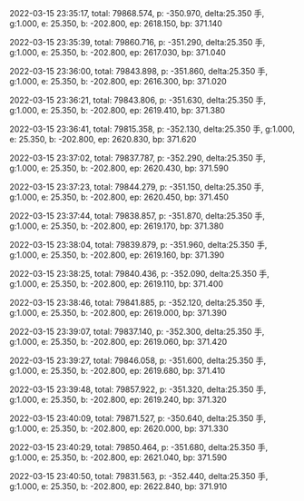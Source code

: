 2022-03-15 23:35:17, total: 79868.574, p: -350.970, delta:25.350 手, g:1.000, e: 25.350, b: -202.800, ep: 2618.150, bp: 371.140

2022-03-15 23:35:39, total: 79860.716, p: -351.290, delta:25.350 手, g:1.000, e: 25.350, b: -202.800, ep: 2617.030, bp: 371.040

2022-03-15 23:36:00, total: 79843.898, p: -351.860, delta:25.350 手, g:1.000, e: 25.350, b: -202.800, ep: 2616.300, bp: 371.020

2022-03-15 23:36:21, total: 79843.806, p: -351.630, delta:25.350 手, g:1.000, e: 25.350, b: -202.800, ep: 2619.410, bp: 371.380

2022-03-15 23:36:41, total: 79815.358, p: -352.130, delta:25.350 手, g:1.000, e: 25.350, b: -202.800, ep: 2620.830, bp: 371.620

2022-03-15 23:37:02, total: 79837.787, p: -352.290, delta:25.350 手, g:1.000, e: 25.350, b: -202.800, ep: 2620.430, bp: 371.590

2022-03-15 23:37:23, total: 79844.279, p: -351.150, delta:25.350 手, g:1.000, e: 25.350, b: -202.800, ep: 2620.450, bp: 371.450

2022-03-15 23:37:44, total: 79838.857, p: -351.870, delta:25.350 手, g:1.000, e: 25.350, b: -202.800, ep: 2619.170, bp: 371.380

2022-03-15 23:38:04, total: 79839.879, p: -351.960, delta:25.350 手, g:1.000, e: 25.350, b: -202.800, ep: 2619.160, bp: 371.390

2022-03-15 23:38:25, total: 79840.436, p: -352.090, delta:25.350 手, g:1.000, e: 25.350, b: -202.800, ep: 2619.110, bp: 371.400

2022-03-15 23:38:46, total: 79841.885, p: -352.120, delta:25.350 手, g:1.000, e: 25.350, b: -202.800, ep: 2619.000, bp: 371.390

2022-03-15 23:39:07, total: 79837.140, p: -352.300, delta:25.350 手, g:1.000, e: 25.350, b: -202.800, ep: 2619.060, bp: 371.420

2022-03-15 23:39:27, total: 79846.058, p: -351.600, delta:25.350 手, g:1.000, e: 25.350, b: -202.800, ep: 2619.680, bp: 371.410

2022-03-15 23:39:48, total: 79857.922, p: -351.320, delta:25.350 手, g:1.000, e: 25.350, b: -202.800, ep: 2619.240, bp: 371.320

2022-03-15 23:40:09, total: 79871.527, p: -350.640, delta:25.350 手, g:1.000, e: 25.350, b: -202.800, ep: 2620.000, bp: 371.330

2022-03-15 23:40:29, total: 79850.464, p: -351.680, delta:25.350 手, g:1.000, e: 25.350, b: -202.800, ep: 2621.040, bp: 371.590

2022-03-15 23:40:50, total: 79831.563, p: -352.440, delta:25.350 手, g:1.000, e: 25.350, b: -202.800, ep: 2622.840, bp: 371.910